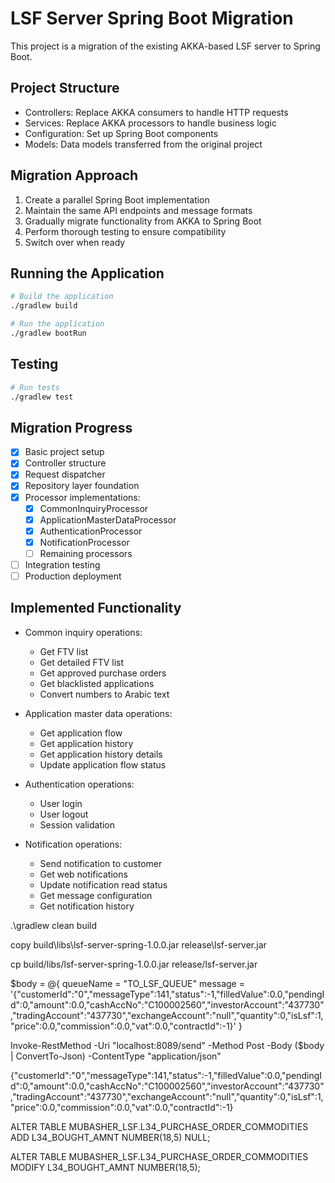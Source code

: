 # LSF Server Spring Boot Migration

This project is a migration of the existing AKKA-based LSF server to Spring Boot.

## Project Structure

- Controllers: Replace AKKA consumers to handle HTTP requests
- Services: Replace AKKA processors to handle business logic
- Configuration: Set up Spring Boot components
- Models: Data models transferred from the original project

## Migration Approach

1. Create a parallel Spring Boot implementation
2. Maintain the same API endpoints and message formats
3. Gradually migrate functionality from AKKA to Spring Boot
4. Perform thorough testing to ensure compatibility
5. Switch over when ready

## Running the Application

```bash
# Build the application
./gradlew build

# Run the application
./gradlew bootRun
```

## Testing

```bash
# Run tests
./gradlew test
```

## Migration Progress

- [x] Basic project setup
- [x] Controller structure
- [x] Request dispatcher
- [x] Repository layer foundation
- [x] Processor implementations:
  - [x] CommonInquiryProcessor
  - [x] ApplicationMasterDataProcessor
  - [x] AuthenticationProcessor
  - [x] NotificationProcessor
  - [ ] Remaining processors
- [ ] Integration testing
- [ ] Production deployment

## Implemented Functionality

- Common inquiry operations:
  - Get FTV list
  - Get detailed FTV list
  - Get approved purchase orders
  - Get blacklisted applications
  - Convert numbers to Arabic text

- Application master data operations:
  - Get application flow
  - Get application history
  - Get application history details
  - Update application flow status
  
- Authentication operations:
  - User login
  - User logout
  - Session validation
  
- Notification operations:
  - Send notification to customer
  - Get web notifications
  - Update notification read status
  - Get message configuration
  - Get notification history


.\gradlew clean build

  copy build\libs\lsf-server-spring-1.0.0.jar release\lsf-server.jar

  cp build/libs/lsf-server-spring-1.0.0.jar release/lsf-server.jar


$body = @{
    queueName = "TO_LSF_QUEUE"
    message = '{"customerId":"0","messageType":141,"status":-1,"filledValue":0.0,"pendingId":0,"amount":0.0,"cashAccNo":"C100002560","investorAccount":"437730","tradingAccount":"437730","exchangeAccount":"null","quantity":0,"isLsf":1,"price":0.0,"commission":0.0,"vat":0.0,"contractId":-1}'
}

Invoke-RestMethod -Uri "localhost:8089/send" -Method Post -Body ($body | ConvertTo-Json) -ContentType "application/json"

  {"customerId":"0","messageType":141,"status":-1,"filledValue":0.0,"pendingId":0,"amount":0.0,"cashAccNo":"C100002560","investorAccount":"437730","tradingAccount":"437730","exchangeAccount":"null","quantity":0,"isLsf":1,"price":0.0,"commission":0.0,"vat":0.0,"contractId":-1}


  ALTER TABLE MUBASHER_LSF.L34_PURCHASE_ORDER_COMMODITIES ADD L34_BOUGHT_AMNT NUMBER(18,5) NULL;

  ALTER TABLE MUBASHER_LSF.L34_PURCHASE_ORDER_COMMODITIES MODIFY L34_BOUGHT_AMNT NUMBER(18,5);